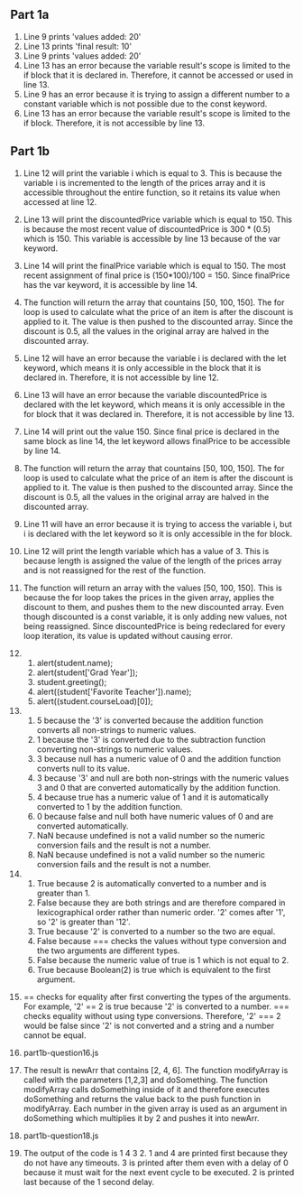 ## Part 1a

1. Line 9 prints 'values added: 20'
2. Line 13 prints 'final result: 10'
3. Line 9 prints 'values added: 20'
4. Line 13 has an error because the variable result's scope is limited to the if block that it is declared in. Therefore, it cannot be accessed or used in line 13.
5. Line 9 has an error because it is trying to assign a different number to a constant variable which is not possible due to the const keyword.
6. Line 13 has an error because the variable result's scope is limited to the if block. Therefore, it is not accessible by line 13.

## Part 1b


1. Line 12 will print the variable i which is equal to 3. This is because the variable i is incremented to the length of the prices array and it is accessible throughout the entire function, so it retains its value when accessed at line 12.

2. Line 13 will print the discountedPrice variable which is equal to 150. This is because the most recent value of discountedPrice is 300 * (0.5) which is 150. This variable is accessible by line 13 because of the var keyword.

3. Line 14 will print the finalPrice variable which is equal to 150. The most recent assignment of final price is (150*100)/100 = 150. Since finalPrice has the var keyword, it is accessible by line 14.

4. The function will return the array that countains [50, 100, 150]. The for loop is used to calculate what the price of an item is after the discount is applied to it. The value is then pushed to the discounted array. Since the discount is 0.5, all the values in the original array are halved in the discounted array.

5. Line 12 will have an error because the variable i is declared with the let keyword, which means it is only accessible in the block that it is declared in. Therefore, it is not accessible by line 12.

6. Line 13 will have an error because the variable discountedPrice is declared with the let keyword, which means it is only accessible in the for block that it was declared in. Therefore, it is not accessible by line 13.

7. Line 14 will print out the value 150. Since final price is declared in the same block as line 14, the let keyword allows finalPrice to be accessible by line 14.

8. The function will return the array that countains [50, 100, 150]. The for loop is used to calculate what the price of an item is after the discount is applied to it. The value is then pushed to the discounted array. Since the discount is 0.5, all the values in the original array are halved in the discounted array.

9. Line 11 will have an error because it is trying to access the variable i, but i is declared with the let keyword so it is only accessible in the for block.

10. Line 12 will print the length variable which has a value of 3. This is because length is assigned the value of the length of the prices array and is not reassigned for the rest of the function.

11. The function will return an array with the values [50, 100, 150]. This is because the for loop takes the prices in the given array, applies the discount to them, and pushes them to the new discounted array. Even though discounted is a const variable, it is only adding new values, not being reassigned. Since discountedPrice is being redeclared for every loop iteration, its value is updated without causing error.

12. 
    1. alert(student.name);
    2. alert(student['Grad Year']);
    3. student.greeting();
    4.  alert((student['Favorite Teacher']).name);
    5.  alert((student.courseLoad)[0]);

13. 
    1.   5 because the '3' is converted because the addition function converts all non-strings to numeric values.
    2.  1 because the '3' is converted due to the subtraction function converting non-strings to numeric values.
    3.  3 because null has a numeric value of 0 and the addition function converts null to its value.
    4.  3 because '3' and null are both non-strings with the numeric values 3 and 0 that are converted automatically by the addition function.
    5.  4 because true has a numeric value of 1 and it is automatically converted to 1 by the addition function.
    6.  0 because false and null both have numeric values of 0 and are converted automatically.
    7.  NaN because undefined is not a valid number so the numeric conversion fails and the result is not a number.
    8.  NaN because undefined is not a valid number so the numeric conversion fails and the result is not a number.

14.   
    1.  True because 2 is automatically converted to a number and is greater than 1.
    2.  False because they are both strings and are therefore compared in lexicographical order rather than numeric order. '2' comes after '1', so '2' is greater than '12'.
    3.  True because '2' is converted to a number so the two are equal.
    4.  False because === checks the values without type conversion and the two arguments are different types.
    5.  False because the numeric value of true is 1 which is not equal to 2.
    6.  True because Boolean(2) is true which is equivalent to the first argument.
  
15. == checks for equality after first converting the types of the arguments. For example, '2' == 2 is true because '2' is converted to a number. === checks equality without using type conversions. Therefore, '2' === 2 would be false since '2' is not converted and a string and a number cannot be equal.
    
16. part1b-question16.js
    
17. The result is newArr that contains [2, 4, 6]. The function modifyArray is called with the parameters [1,2,3] and doSomething. The function modifyArray calls doSomething inside of it and therefore executes doSomething and returns the value back to the push function in modifyArray. Each number in the given array is used as an argument in doSomething which multiplies it by 2 and pushes it into newArr.
    
18. part1b-question18.js
    
19. The output of the code is 1 4 3 2. 1 and 4 are printed first because they do not have any timeouts. 3 is printed after them even with a delay of 0 because it must wait for the next event cycle to be executed. 2 is printed last because of the 1 second delay.